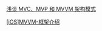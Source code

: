 [浅谈 MVC、MVP 和 MVVM 架构模式](http://www.jianshu.com/p/ebd2c5914d20)

[\[iOS\]MVVM-框架介绍](http://www.jianshu.com/p/1e28ea863dc5)




